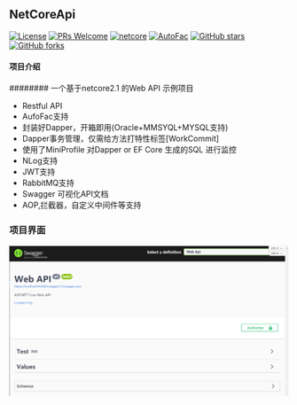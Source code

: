 ## NetCoreApi
[![License](https://img.shields.io/badge/license-MIT-blue.svg)](LICENSE)
[![PRs Welcome](https://img.shields.io/badge/PRs-welcome-brightgreen.svg)](https://github.com/H-Koala/AspCoreApi/pulls)
[![netcore](https://img.shields.io/badge/netcore-2.1-blue)](netcore)
[![AutoFac](https://img.shields.io/badge/AutoFac-5.2.0-brightgreen)](AutoFac)
[![GitHub stars](https://img.shields.io/github/stars/H-Koala/AspCoreApi.svg?style=social&label=Stars)](https://github.com/H-Koala/AspCoreApi)
[![GitHub forks](https://img.shields.io/github/forks/H-Koala/AspCoreApi.svg?style=social&label=Fork)](https://github.com/H-Koala/AspCoreApi)

#### 项目介绍
######## 一个基于netcore2.1 的Web API 示例项目
* Restful API
* AufoFac支持
* 封装好Dapper，开箱即用(Oracle+MMSYQL+MYSQL支持)
* Dapper事务管理，仅需给方法打特性标签[WorkCommit]
* 使用了MiniProfile 对Dapper or EF Core 生成的SQL 进行监控
* NLog支持
* JWT支持
* RabbitMQ支持
* Swagger 可视化API文档
* AOP,拦截器，自定义中间件等支持
### 项目界面
![image text](https://raw.githubusercontent.com/H-Koala/AspCoreApi/master/AspCoreApi/img/swagger.png)
